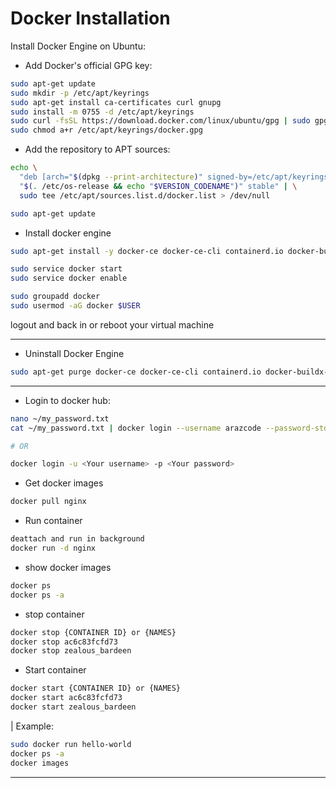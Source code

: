 # Docker Installation

Install Docker Engine on Ubuntu:
- Add Docker's official GPG key:

```bash
sudo apt-get update
sudo mkdir -p /etc/apt/keyrings
sudo apt-get install ca-certificates curl gnupg
sudo install -m 0755 -d /etc/apt/keyrings
sudo curl -fsSL https://download.docker.com/linux/ubuntu/gpg | sudo gpg --dearmor --yes -o /etc/apt/keyrings/docker.gpg
sudo chmod a+r /etc/apt/keyrings/docker.gpg
```
- Add the repository to APT sources:
```bash
echo \
  "deb [arch="$(dpkg --print-architecture)" signed-by=/etc/apt/keyrings/docker.gpg] https://download.docker.com/linux/ubuntu \
  "$(. /etc/os-release && echo "$VERSION_CODENAME")" stable" | \
  sudo tee /etc/apt/sources.list.d/docker.list > /dev/null

sudo apt-get update
```

- Install docker engine
```bash
sudo apt-get install -y docker-ce docker-ce-cli containerd.io docker-buildx-plugin docker-compose-plugin

sudo service docker start
sudo service docker enable

sudo groupadd docker
sudo usermod -aG docker $USER
```
logout and back in or reboot your virtual machine

----
- Uninstall Docker Engine
```bash
sudo apt-get purge docker-ce docker-ce-cli containerd.io docker-buildx-plugin docker-compose-plugin docker-ce-rootless-extras
```
----

- Login to docker hub:
```bash
nano ~/my_password.txt
cat ~/my_password.txt | docker login --username arazcode --password-stdin

# OR

docker login -u <Your username> -p <Your password>
```

- Get docker images
```bash
docker pull nginx
```

- Run container
```bash
deattach and run in background
docker run -d nginx
```

- show docker images
```bash
docker ps
docker ps -a
```

- stop container
```bash
docker stop {CONTAINER ID} or {NAMES}
docker stop ac6c83fcfd73
docker stop zealous_bardeen
```

- Start container
```bash
docker start {CONTAINER ID} or {NAMES}
docker start ac6c83fcfd73
docker start zealous_bardeen
```

| Example:
```bash
sudo docker run hello-world
docker ps -a
docker images
```







-------------------------------

